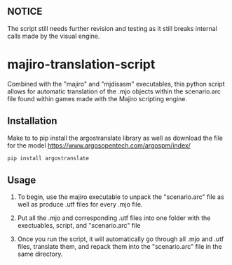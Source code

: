 ## NOTICE
The script still needs further revision and testing as it still breaks internal calls made by the visual engine.

# majiro-translation-script

Combined with the "majiro" and "mjdisasm" executables, this python script allows for automatic translation of the .mjo objects within the scenario.arc file found within games made with the Majiro scripting engine.
## Installation

Make to to pip install the argostranslate library as well as download the file for the model https://www.argosopentech.com/argospm/index/

```bash
pip install argostranslate
```

## Usage
1) To begin, use the majiro executable to unpack the "scenario.arc" file as well as produce .utf files for every .mjo file.

2) Put all the .mjo and corresponding .utf files into one folder with the exectuables, script, and "scenario.arc" file

3) Once you run the script, it will automatically go through all .mjo and .utf files, translate them, and repack them into the "scenario.arc" file in the same directory.
